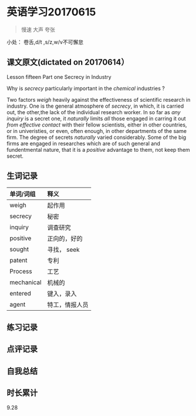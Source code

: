 # 英语学习20170615

> 慢速 大声 夸张

小处： 卷舌,d/t ,s/z,w/v不可懈怠

## 课文原文(dictated on 20170614）

Lesson fifteen  Part one  Secrecy in Industry 

Why is _secrecy_  particularly important in the _chemical_ industries ?

Two factors _weigh_ heavily against the effectiveness of scientific research in industry.
One is the general atmosphere of _secrecy_, in which, it is carried out, the other,the lack of the individual research worker.
In so far as _any_ _inquiry_ is a secret one, it _naturally_ limits _all_ those engaged in carring it out _from effective contact_ with their fellow scientists, either in other countries, or in univeristies, or even, often enough, in other departments of the same firm.
The degree of secrets _naturally_ varied considerably.
Some of the big firms are engaged in researches which are of such general and fundentmental nature, that it is a _positive_ advantage to them, not keep them secret. 


## 生词记录
| 单词/词组 | 释义  |
| :-----| :------|
| weigh |  起作用 |
| secrecy | 秘密 |
| inquiry | 调查研究 |
| positive |  正向的，好的 |
| sought | 寻找， seek |
| patent | 专利 |
| Process | 工艺 |
| mechanical | 机械的 |
| entered | 键入，录入 |
| agent | 特工，情报人员 |


## 练习记录

## 点评记录

## 自我总结

## 时长累计
9.28
